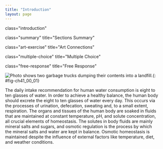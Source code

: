 ```yaml
---
title: "Introduction"
layout: page
---
```



<cnx-pi data-type="cnx.flag.introduction"> class="introduction" </cnx-pi>

<cnx-pi data-type="cnx.eoc">class="summary" title="Sections Summary"</cnx-pi>

<cnx-pi data-type="cnx.eoc">class="art-exercise" title="Art Connections"</cnx-pi>

<cnx-pi data-type="cnx.eoc">class="multiple-choice" title="Multiple Choice"</cnx-pi>

<cnx-pi data-type="cnx.eoc">class="free-response" title="Free Response"</cnx-pi>

 ![Photo shows two garbage trucks dumping their contents into a landfill.](../resources/Figure_41_00_01.jpg "Just as humans recycle what we can and dump the remains into landfills, our bodies use and recycle what they can and excrete the remaining waste products. Our bodies&#x2019; complex systems have developed ways to treat waste and maintain a balanced internal environment. (credit: modification of work by Redwin Law)"){: #fig-ch41_00_01}

The daily intake recommendation for human water consumption is eight to ten glasses of water. In order to achieve a healthy balance, the human body should excrete the eight to ten glasses of water every day. This occurs via the processes of urination, defecation, sweating and, to a small extent, respiration. The organs and tissues of the human body are soaked in fluids that are maintained at constant temperature, pH, and solute concentration, all crucial elements of homeostasis. The solutes in body fluids are mainly mineral salts and sugars, and osmotic regulation is the process by which the mineral salts and water are kept in balance. Osmotic homeostasis is maintained despite the influence of external factors like temperature, diet, and weather conditions.

